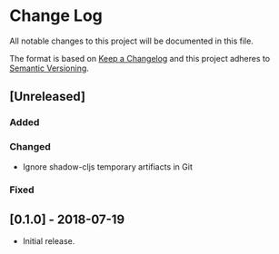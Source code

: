 # Change Log
All notable changes to this project will be documented in this file.

The format is based on [Keep a Changelog](http://keepachangelog.com/)
and this project adheres to [Semantic Versioning](http://semver.org/).

## [Unreleased]
### Added
### Changed
- Ignore shadow-cljs temporary artifiacts in Git

### Fixed

## [0.1.0] - 2018-07-19
- Initial release.
